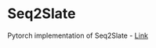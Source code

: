 # Seq2Slate
Pytorch implementation of Seq2Slate - [Link](https://negative-dependence-in-ml-workshop.lids.mit.edu/wp-content/uploads/sites/29/2019/06/seq2slate_icml_workshop.pdf)
